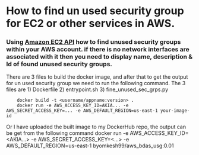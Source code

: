 # How to find un used security group for EC2 or other services in AWS.

### Using [Amazon EC2 API](https://docs.aws.amazon.com/AWSEC2/latest/APIReference/Welcome.html) how to find unused security groups within your AWS account. if there is no network interfaces are associated with it then you need to display name, description & Id of found unused security groups.

There are 3 files to build the docker image, and after that to get the output for un used security group we need to run the following command. The 3 files are 1) Dockerfile 2) entrypoint.sh 3) fine_unused_sec_grps.py

        docker build -t <username/appname:version> .
        docker run -e AWS_ACCESS_KEY_ID=AKIA... -e AWS_SECRET_ACCESS_KEY=... -e AWS_DEFAULT_REGION=us-east-1 your-image-id


Or I have uploaded the built image to my DockerHub repo, the output can be get from the following command
       docker run -e AWS_ACCESS_KEY_ID=<AKIA...> -e AWS_SECRET_ACCESS_KEY=<...> -e AWS_DEFAULT_REGION=us-east-1 byomkesh99/aws_bdas_usg:0.01

